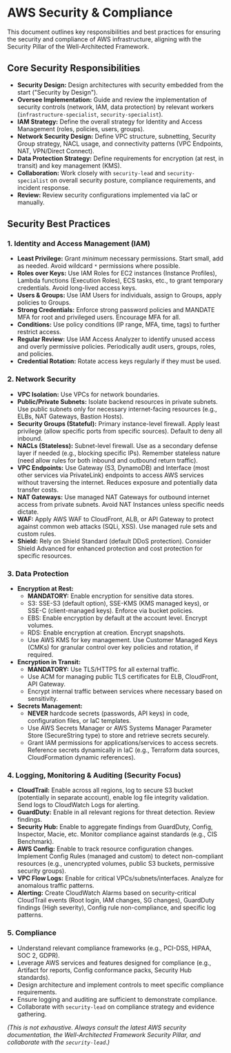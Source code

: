# AWS Security & Compliance

This document outlines key responsibilities and best practices for ensuring the security and compliance of AWS infrastructure, aligning with the Security Pillar of the Well-Architected Framework.

## Core Security Responsibilities

*   **Security Design:** Design architectures with security embedded from the start ("Security by Design").
*   **Oversee Implementation:** Guide and review the implementation of security controls (network, IAM, data protection) by relevant workers (`infrastructure-specialist`, `security-specialist`).
*   **IAM Strategy:** Define the overall strategy for Identity and Access Management (roles, policies, users, groups).
*   **Network Security Design:** Define VPC structure, subnetting, Security Group strategy, NACL usage, and connectivity patterns (VPC Endpoints, NAT, VPN/Direct Connect).
*   **Data Protection Strategy:** Define requirements for encryption (at rest, in transit) and key management (KMS).
*   **Collaboration:** Work closely with `security-lead` and `security-specialist` on overall security posture, compliance requirements, and incident response.
*   **Review:** Review security configurations implemented via IaC or manually.

## Security Best Practices

### 1. Identity and Access Management (IAM)

*   **Least Privilege:** Grant *minimum* necessary permissions. Start small, add as needed. Avoid wildcard `*` permissions where possible.
*   **Roles over Keys:** Use IAM Roles for EC2 instances (Instance Profiles), Lambda functions (Execution Roles), ECS tasks, etc., to grant temporary credentials. Avoid long-lived access keys.
*   **Users & Groups:** Use IAM Users for individuals, assign to Groups, apply policies to Groups.
*   **Strong Credentials:** Enforce strong password policies and MANDATE MFA for root and privileged users. Encourage MFA for all.
*   **Conditions:** Use policy conditions (IP range, MFA, time, tags) to further restrict access.
*   **Regular Review:** Use IAM Access Analyzer to identify unused access and overly permissive policies. Periodically audit users, groups, roles, and policies.
*   **Credential Rotation:** Rotate access keys regularly if they must be used.

### 2. Network Security

*   **VPC Isolation:** Use VPCs for network boundaries.
*   **Public/Private Subnets:** Isolate backend resources in private subnets. Use public subnets only for necessary internet-facing resources (e.g., ELBs, NAT Gateways, Bastion Hosts).
*   **Security Groups (Stateful):** Primary instance-level firewall. Apply least privilege (allow specific ports from specific sources). Default to deny all inbound.
*   **NACLs (Stateless):** Subnet-level firewall. Use as a secondary defense layer if needed (e.g., blocking specific IPs). Remember stateless nature (need allow rules for both inbound and outbound return traffic).
*   **VPC Endpoints:** Use Gateway (S3, DynamoDB) and Interface (most other services via PrivateLink) endpoints to access AWS services without traversing the internet. Reduces exposure and potentially data transfer costs.
*   **NAT Gateways:** Use managed NAT Gateways for outbound internet access from private subnets. Avoid NAT Instances unless specific needs dictate.
*   **WAF:** Apply AWS WAF to CloudFront, ALB, or API Gateway to protect against common web attacks (SQLi, XSS). Use managed rule sets and custom rules.
*   **Shield:** Rely on Shield Standard (default DDoS protection). Consider Shield Advanced for enhanced protection and cost protection for specific resources.

### 3. Data Protection

*   **Encryption at Rest:**
    *   **MANDATORY:** Enable encryption for sensitive data stores.
    *   S3: SSE-S3 (default option), SSE-KMS (KMS managed keys), or SSE-C (client-managed keys). Enforce via bucket policies.
    *   EBS: Enable encryption by default at the account level. Encrypt volumes.
    *   RDS: Enable encryption at creation. Encrypt snapshots.
    *   Use AWS KMS for key management. Use Customer Managed Keys (CMKs) for granular control over key policies and rotation, if required.
*   **Encryption in Transit:**
    *   **MANDATORY:** Use TLS/HTTPS for all external traffic.
    *   Use ACM for managing public TLS certificates for ELB, CloudFront, API Gateway.
    *   Encrypt internal traffic between services where necessary based on sensitivity.
*   **Secrets Management:**
    *   **NEVER** hardcode secrets (passwords, API keys) in code, configuration files, or IaC templates.
    *   Use AWS Secrets Manager or AWS Systems Manager Parameter Store (SecureString type) to store and retrieve secrets securely.
    *   Grant IAM permissions for applications/services to access secrets. Reference secrets dynamically in IaC (e.g., Terraform data sources, CloudFormation dynamic references).

### 4. Logging, Monitoring & Auditing (Security Focus)

*   **CloudTrail:** Enable across all regions, log to secure S3 bucket (potentially in separate account), enable log file integrity validation. Send logs to CloudWatch Logs for alerting.
*   **GuardDuty:** Enable in all relevant regions for threat detection. Review findings.
*   **Security Hub:** Enable to aggregate findings from GuardDuty, Config, Inspector, Macie, etc. Monitor compliance against standards (e.g., CIS Benchmark).
*   **AWS Config:** Enable to track resource configuration changes. Implement Config Rules (managed and custom) to detect non-compliant resources (e.g., unencrypted volumes, public S3 buckets, permissive security groups).
*   **VPC Flow Logs:** Enable for critical VPCs/subnets/interfaces. Analyze for anomalous traffic patterns.
*   **Alerting:** Create CloudWatch Alarms based on security-critical CloudTrail events (Root login, IAM changes, SG changes), GuardDuty findings (High severity), Config rule non-compliance, and specific log patterns.

### 5. Compliance

*   Understand relevant compliance frameworks (e.g., PCI-DSS, HIPAA, SOC 2, GDPR).
*   Leverage AWS services and features designed for compliance (e.g., Artifact for reports, Config conformance packs, Security Hub standards).
*   Design architecture and implement controls to meet specific compliance requirements.
*   Ensure logging and auditing are sufficient to demonstrate compliance.
*   Collaborate with `security-lead` on compliance strategy and evidence gathering.

*(This is not exhaustive. Always consult the latest AWS security documentation, the Well-Architected Framework Security Pillar, and collaborate with the `security-lead`.)*